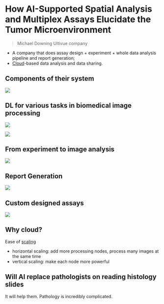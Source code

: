 # How AI-Supported Spatial Analysis and Multiplex Assays Elucidate the Tumor Microenvironment


> Michael Downing
> Ultivue company

- A company that does assay design + experiment + whole data analysis pipeline and report generation;
- [Cloud](AWS%20Learning%20Resources.md)-based data analysis and data sharing.

## Components of their system

![](Screenshot%202024-03-25%20at%2023.16.24.png)

## DL for various tasks in biomedical image processing

![](Screenshot%202024-03-25%20at%2023.17.34.png)

![](Screenshot%202024-03-25%20at%2023.19.28.png)

## From experiment to image analysis
![](Screenshot%202024-03-25%20at%2023.21.37.png)

## Report Generation

![](Screenshot%202024-03-25%20at%2023.26.56.png)

## Custom designed assays

![](Screenshot%202024-03-25%20at%2023.35.01.png)

## Why cloud?

Ease of [scaling](2.2%20Compute%20in%20the%20Cloud.md#^ccf4fc)
- horizontal scaling: add more processing nodes, process many images at the same time
- vertical scaling: make each node more powerful

## Will AI replace pathologists on reading histology slides

It will help them. Pathology is incredibly complicated.